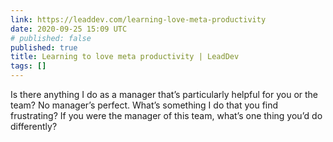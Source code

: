 ```yaml
---
link: https://leaddev.com/learning-love-meta-productivity
date: 2020-09-25 15:09 UTC
# published: false
published: true
title: Learning to love meta productivity | LeadDev
tags: []
---
```


Is there anything I do as a manager that’s particularly helpful for you or the team?
No manager’s perfect. What’s something I do that you find frustrating?
If you were the manager of this team, what’s one thing you’d do differently?
